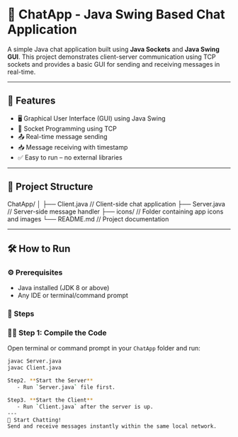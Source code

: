 # 💬 ChatApp - Java Swing Based Chat Application

A simple Java chat application built using **Java Sockets** and **Java Swing GUI**. This project demonstrates client-server communication using TCP sockets and provides a basic GUI for sending and receiving messages in real-time.

---

## 🚀 Features

- 🖥️ Graphical User Interface (GUI) using Java Swing  
- 🔗 Socket Programming using TCP  
- 📤 Real-time message sending  
- 📥 Message receiving with timestamp  
- ✅ Easy to run – no external libraries

---

## 📁 Project Structure
ChatApp/
│
├── Client.java // Client-side chat application
├── Server.java // Server-side message handler
├── icons/ // Folder containing app icons and images
└── README.md // Project documentation

---

## 🛠️ How to Run

### ⚙️ Prerequisites
- Java installed (JDK 8 or above)
- Any IDE or terminal/command prompt

### 🧪 Steps

### 🧑‍💻 Step 1: Compile the Code

Open terminal or command prompt in your `ChatApp` folder and run:

```bash
javac Server.java
javac Client.java

Step2. **Start the Server**
   - Run `Server.java` file first.

Step3. **Start the Client**
   - Run `Client.java` after the server is up.
---
💬 Start Chatting!
Send and receive messages instantly within the same local network.


